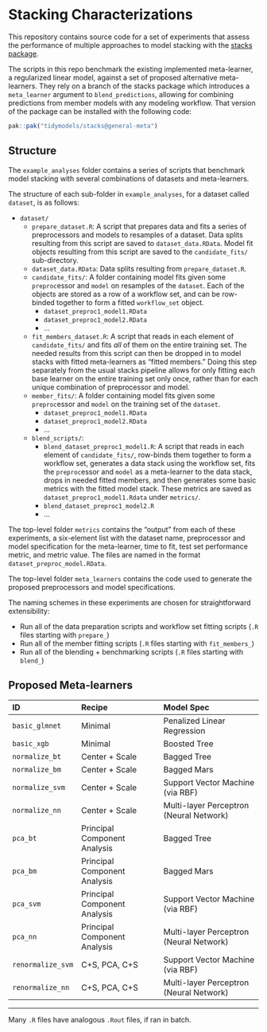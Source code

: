 
# Stacking Characterizations

This repository contains source code for a set of experiments that
assess the performance of multiple approaches to model stacking with the
[stacks package](https://stacks.tidymodels.org/).

The scripts in this repo benchmark the existing implemented
meta-learner, a regularized linear model, against a set of proposed
alternative meta-learners. They rely on a branch of the stacks package
which introduces a `meta_learner` argument to `blend_predictions`,
allowing for combining predictions from member models with any modeling
workflow. That version of the package can be installed with the
following code:

``` r
pak::pak("tidymodels/stacks@general-meta")
```

## Structure

The `example_analyses` folder contains a series of scripts that
benchmark model stacking with several combinations of datasets and
meta-learners.

The structure of each sub-folder in `example_analyses`, for a dataset
called `dataset`, is as follows:

-   `dataset/`
    -   `prepare_dataset.R`: A script that prepares data and fits a
        series of preprocessors and models to resamples of a dataset.
        Data splits resulting from this script are saved to
        `dataset_data.RData`. Model fit objects resulting from this
        script are saved to the `candidate_fits/` sub-directory.
    -   `dataset_data.RData`: Data splits resulting from
        `prepare_dataset.R`.
    -   `candidate_fits/`: A folder containing model fits given some
        `preproc`essor and `model` on resamples of the `dataset`. Each
        of the objects are stored as a row of a workflow set, and can be
        row-binded together to form a fitted `workflow_set` object.
        -   `dataset_preproc1_model1.RData`
        -   `dataset_preproc1_model2.RData`
        -   …
    -   `fit_members_dataset.R`: A script that reads in each element of
        `candidate_fits/` and fits *all* of them on the entire training
        set. The needed results from this script can then be dropped in
        to model stacks with fitted meta-learners as “fitted members.”
        Doing this step separately from the usual stacks pipeline allows
        for only fitting each base learner on the entire training set
        only once, rather than for each unique combination of
        preprocessor and model.
    -   `member_fits/`: A folder containing model fits given some
        `preproc`essor and `model` on the training set of the `dataset`.
        -   `dataset_preproc1_model1.RData`
        -   `dataset_preproc1_model2.RData`
        -   …
    -   `blend_scripts/`:
        -   `blend_dataset_preproc1_model1.R`: A script that reads in
            each element of `candidate_fits/`, row-binds them together
            to form a workflow set, generates a data stack using the
            workflow set, fits the `preproc`essor and `model` as a
            meta-learner to the data stack, drops in needed fitted
            members, and then generates some basic metrics with the
            fitted model stack. These metrics are saved as
            `dataset_preproc1_model1.Rdata` under `metrics/`.
        -   `blend_dataset_preproc1_model2.R`
        -   …

The top-level folder `metrics` contains the “output” from each of these
experiments, a six-element list with the dataset name, preprocessor and
model specification for the meta-learner, time to fit, test set
performance metric, and metric value. The files are named in the format
`dataset_preproc_model.RData`.

The top-level folder `meta_learners` contains the code used to generate
the proposed preprocessors and model specifications.

The naming schemes in these experiments are chosen for straightforward
extensibility:

-   Run all of the data preparation scripts and workflow set fitting
    scripts (`.R` files starting with `prepare_`)
-   Run all of the member fitting scripts (`.R` files starting with
    `fit_members_`)
-   Run all of the blending + benchmarking scripts (`.R` files starting
    with `blend_`)

## Proposed Meta-learners

| ID                | Recipe                       | Model Spec                              |
|:------------------|:-----------------------------|:----------------------------------------|
| `basic_glmnet`    | Minimal                      | Penalized Linear Regression             |
| `basic_xgb`       | Minimal                      | Boosted Tree                            |
| `normalize_bt`    | Center + Scale               | Bagged Tree                             |
| `normalize_bm`    | Center + Scale               | Bagged Mars                             |
| `normalize_svm`   | Center + Scale               | Support Vector Machine (via RBF)        |
| `normalize_nn`    | Center + Scale               | Multi-layer Perceptron (Neural Network) |
| `pca_bt`          | Principal Component Analysis | Bagged Tree                             |
| `pca_bm`          | Principal Component Analysis | Bagged Mars                             |
| `pca_svm`         | Principal Component Analysis | Support Vector Machine (via RBF)        |
| `pca_nn`          | Principal Component Analysis | Multi-layer Perceptron (Neural Network) |
| `renormalize_svm` | C+S, PCA, C+S                | Support Vector Machine (via RBF)        |
| `renormalize_nn`  | C+S, PCA, C+S                | Multi-layer Perceptron (Neural Network) |

------------------------------------------------------------------------

Many `.R` files have analogous `.Rout` files, if ran in batch.
